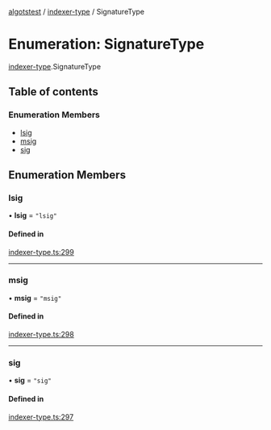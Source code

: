 [algotstest](../README.md) / [indexer-type](../modules/indexer_type.md) / SignatureType

# Enumeration: SignatureType

[indexer-type](../modules/indexer_type.md).SignatureType

## Table of contents

### Enumeration Members

- [lsig](indexer_type.SignatureType.md#lsig)
- [msig](indexer_type.SignatureType.md#msig)
- [sig](indexer_type.SignatureType.md#sig)

## Enumeration Members

### lsig

• **lsig** = ``"lsig"``

#### Defined in

[indexer-type.ts:299](https://github.com/algorandfoundation/algokit-utils-ts/blob/4edaa90/src/indexer-type.ts#L299)

___

### msig

• **msig** = ``"msig"``

#### Defined in

[indexer-type.ts:298](https://github.com/algorandfoundation/algokit-utils-ts/blob/4edaa90/src/indexer-type.ts#L298)

___

### sig

• **sig** = ``"sig"``

#### Defined in

[indexer-type.ts:297](https://github.com/algorandfoundation/algokit-utils-ts/blob/4edaa90/src/indexer-type.ts#L297)
